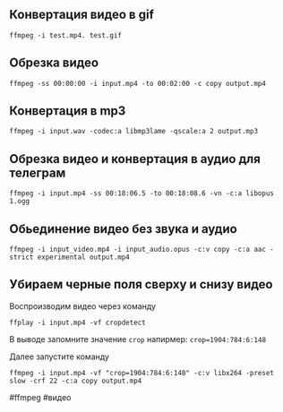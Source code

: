 ## Конвертация видео в gif
~~~~
ffmpeg -i test.mp4. test.gif
~~~~

## Обрезка видео

~~~~
ffmpeg -ss 00:00:00 -i input.mp4 -to 00:02:00 -c copy output.mp4
~~~~

## Конвертация в mp3
~~~~
ffmpeg -i input.wav -codec:a libmp3lame -qscale:a 2 output.mp3
~~~~

## Обрезка видео и конвертация в аудио для телеграм
~~~~
ffmpeg -i input.mp4 -ss 00:18:06.5 -to 00:18:08.6 -vn -c:a libopus 1.ogg
~~~~


## Обьединение видео без звука и аудио
~~~~
ffmpeg -i input_video.mp4 -i input_audio.opus -c:v copy -c:a aac -strict experimental output.mp4
~~~~

## Убираем черные поля сверху и снизу видео

Воспроизводим видео через команду
~~~~
ffplay -i input.mp4 -vf cropdetect
~~~~

В выводе запомните значение `crop` напирмер: `crop=1904:784:6:148`

Далее запустите команду
~~~~
ffmpeg -i input.mp4 -vf "crop=1904:784:6:148" -c:v libx264 -preset slow -crf 22 -c:a copy output.mp4
~~~~

#ffmpeg #видео